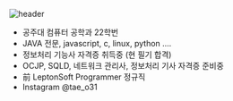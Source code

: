 ![header](https://capsule-render.vercel.app/api?type=waving&text=Taehyun_World!&animation=fadeIn&fontColor=ffff)

- 공주대 컴퓨터 공학과 22학번
- JAVA 전문, javascript, c, linux, python ....
- 정보처리 기능사 자격증 취득중 (현 필기 합격)
- OCJP, SQLD, 네트워크 관리사, 정보처리 기사 자격증 준비중
- 前 LeptonSoft Programmer 정규직
- Instagram @tae_o31

<!--- 작성중 !--->
